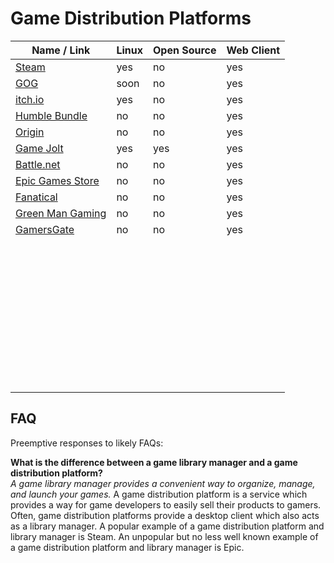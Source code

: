 # Game Distribution Platforms
| Name / Link                                                   | Linux | Open Source | Web Client |
| ------------------------------------------------------------- | ----- | ----------- | ---------- |
| [Steam](https://store.steampowered.com/)                      | yes   | no          | yes        |
| [GOG](https://www.gog.com/)                                   | soon  | no          | yes        |
| [itch.io](https://itch.io/)                                   | yes   | no          | yes        |
| [Humble Bundle](https://www.humblebundle.com/)                | no    | no          | yes        |
| [Origin](https://www.origin.com/)                             | no    | no          | yes        |
| [Game Jolt](https://gamejolt.com/)                            | yes   | yes         | yes        |
| [Battle.net](https://www.blizzard.com/en-us/apps/battle.net/) | no    | no          | yes        |
| [Epic Games Store](https://www.epicgames.com/store/en-US/)    | no    | no          | yes        |
| [Fanatical](https://www.fanatical.com/)                       | no    | no          | yes        |
| [Green Man Gaming](https://www.greenmangaming.com/)           | no    | no          | yes        |
| [GamersGate](https://www.gamersgate.com/)                     | no    | no          | yes        |
| []() |  |  |  |
| []() |  |  |  |
| []() |  |  |  |
| []() |  |  |  |
| []() |  |  |  |
| []() |  |  |  |
| []() |  |  |  |
| []() |  |  |  |
| []() |  |  |  |
| []() |  |  |  |
| []() |  |  |  |
| []() |  |  |  |
| []() |  |  |  |
| []() |  |  |  |
| []() |  |  |  |
| []() |  |  |  |
| []() |  |  |  |
| []() |  |  |  |
| []() |  |  |  |
| []() |  |  |  |
| []() |  |  |  |
| []() |  |  |  |
| []() |  |  |  |
| []() |  |  |  |
| []() |  |  |  |
| []() |  |  |  |
| []() |  |  |  |
| []() |  |  |  |
| []() |  |  |  |
| []() |  |  |  |
| []() |  |  |  |
| []() |  |  |  |
| []() |  |  |  |
| []() |  |  |  |
| []() |  |  |  |
| []() |  |  |  |
| []() |  |  |  |
| []() |  |  |  |
| []() |  |  |  |
| []() |  |  |  |
| []() |  |  |  |

## FAQ
Preemptive responses to likely FAQs:

**What is the difference between a game library manager and a game distribution platform?**  
*A game library manager provides a convenient way to organize, manage, and launch your games.* A game distribution platform is a service which provides a way for game developers to easily sell their products to gamers. Often, game distribution platforms provide a desktop client which also acts as a library manager. A popular example of a game distribution platform and library manager is Steam. An unpopular but no less well known example of a game distribution platform and library manager is Epic.
